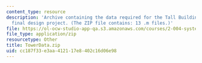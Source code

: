```yaml
---
content_type: resource
description: 'Archive containing the data required for the Tall Building Active Damping
  final design project. (The ZIP file contains: 13 .m files.)'
file: https://ol-ocw-studio-app-qa.s3.amazonaws.com/courses/2-004-systems-modeling-and-control-ii-fall-2007/cc187f33e3aa412117e8402c16d06e98_TowerData.zip
file_type: application/zip
resourcetype: Other
title: TowerData.zip
uid: cc187f33-e3aa-4121-17e8-402c16d06e98
---
```

